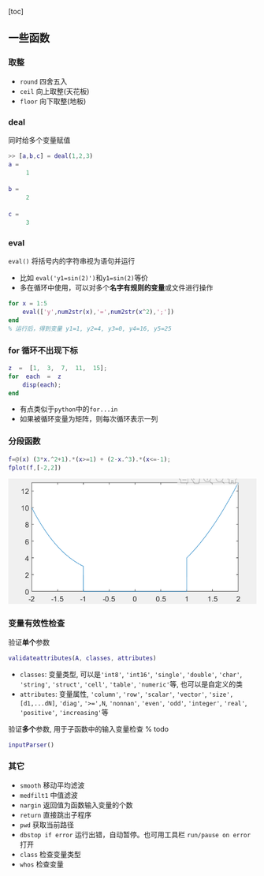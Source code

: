 [toc]

## 一些函数

### 取整

- `round` 四舍五入
- `ceil`  向上取整(天花板)
- `floor` 向下取整(地板)

### deal

同时给多个变量赋值

```matlab
>> [a,b,c] = deal(1,2,3)
a =
     1

b =
     2

c =
     3
```

### eval

`eval()` 将括号内的字符串视为语句并运行

- 比如 `eval('y1=sin(2)')`和`y1=sin(2)`等价
- 多在循环中使用，可以对多个**名字有规则的变量**或文件进行操作

```matlab
for x = 1:5
    eval(['y',num2str(x),'=',num2str(x^2),';'])
end
% 运行后，得到变量 y1=1, y2=4, y3=0, y4=16, y5=25
```

### for 循环不出现下标

```matlab
z  =  [1,  3,  7,  11,  15];
for  each  =  z
    disp(each);
end
```

- 有点类似于`python`中的`for...in`
- 如果被循环变量为矩阵，则每次循环表示一列

### 分段函数

```matlab
f=@(x) (3*x.^2+1).*(x>=1) + (2-x.^3).*(x<=-1);
fplot(f,[-2,2])
```

![分段函数](../img/分段函数绘图.png)

### 变量有效性检查

验证**单个**参数

```matlab
validateattributes(A, classes, attributes)
```

- `classes`: 变量类型, 可以是`'int8'`, `'int16'`, `'single'`, `'double'`, `'char'`, `'string'`, `'struct'`, `'cell'`, `'table'`, `'numeric'`等, 也可以是自定义的类
- `attributes`: 变量属性, `'column'`, `'row'`, `'scalar'`, `'vector'`, `'size',[d1,...dN]`, `'diag'`, `'>=',N`, `'nonnan'`, `'even'`, `'odd'`, `'integer'`, `'real'`, `'positive'`, `'increasing'`等  

验证**多个**参数, 用于子函数中的输入变量检查 % todo

```matlab
inputParser()
```

### 其它

- `smooth` 移动平均滤波
- `medfilt1` 中值滤波
- `nargin` 返回值为函数输入变量的个数
- `return` 直接跳出子程序
- `pwd` 获取当前路径
- `dbstop if error` 运行出错，自动暂停。也可用工具栏 `run/pause on error`打开
- `class` 检查变量类型
- `whos` 检查变量
